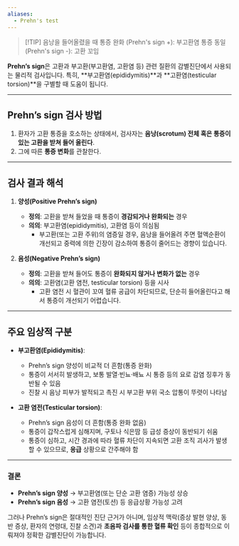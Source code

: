 ```yaml
---
aliases:
  - Prehn's test
---
```

> [!TIP] 음낭을 들어올렸을 때
> 통증 완화 (Prehn's sign +): 부고환염
> 통증 동일 (Prehn's sign -): 고환 꼬임


**Prehn’s sign**은 고환과 부고환(부고환염, 고환염 등) 관련 질환의 감별진단에서 사용되는 물리적 검사입니다. 특히, **부고환염(epididymitis)**과 **고환염(testicular torsion)**을 구별할 때 도움이 됩니다.

---

## Prehn’s sign 검사 방법

1. 환자가 고환 통증을 호소하는 상태에서, 검사자는 **음낭(scrotum) 전체 혹은 통증이 있는 고환을 받쳐 들어 올린다**.
2. 그에 따른 **통증 변화**를 관찰한다.

---

## 검사 결과 해석

1. **양성(Positive Prehn’s sign)**
    
    - **정의**: 고환을 받쳐 들었을 때 통증이 **경감되거나 완화되는** 경우
    - **의의**: 부고환염(epididymitis), 고환염 등이 의심됨
        - 부고환(또는 고환 주위)의 염증일 경우, 음낭을 들어올려 주면 혈액순환이 개선되고 중력에 의한 긴장이 감소하여 통증이 줄어드는 경향이 있습니다.
2. **음성(Negative Prehn’s sign)**
    
    - **정의**: 고환을 받쳐 들어도 통증이 **완화되지 않거나 변화가 없는** 경우
    - **의의**: 고환염(고환 염전, testicular torsion) 등을 시사
        - 고환 염전 시 혈관이 꼬여 혈류 공급이 차단되므로, 단순히 들어올린다고 해서 통증이 개선되기 어렵습니다.

---

## 주요 임상적 구분

- **부고환염(Epididymitis)**:
    
    - Prehn’s sign 양성이 비교적 더 흔함(통증 완화)
    - 통증이 서서히 발생하고, 보통 발열·빈뇨·배뇨 시 통증 등의 요로 감염 징후가 동반될 수 있음
    - 진찰 시 음낭 피부가 발적되고 촉진 시 부고환 부위 국소 압통이 뚜렷이 나타남
- **고환 염전(Testicular torsion)**:
    
    - Prehn’s sign 음성이 더 흔함(통증 완화 없음)
    - 통증이 갑작스럽게 심해지며, 구토나 식은땀 등 급성 증상이 동반되기 쉬움
    - 통증이 심하고, 시간 경과에 따라 혈류 차단이 지속되면 고환 조직 괴사가 발생할 수 있으므로, **응급** 상황으로 간주해야 함

---

### 결론

- **Prehn’s sign 양성** → 부고환염(또는 단순 고환 염증) 가능성 상승
- **Prehn’s sign 음성** → 고환 염전(토션) 등 응급상황 가능성 고려

그러나 Prehn’s sign은 절대적인 진단 근거가 아니며, 임상적 맥락(증상 발현 양상, 동반 증상, 환자의 연령대, 진찰 소견)과 **초음파 검사를 통한 혈류 확인** 등이 종합적으로 이뤄져야 정확한 감별진단이 가능합니다.